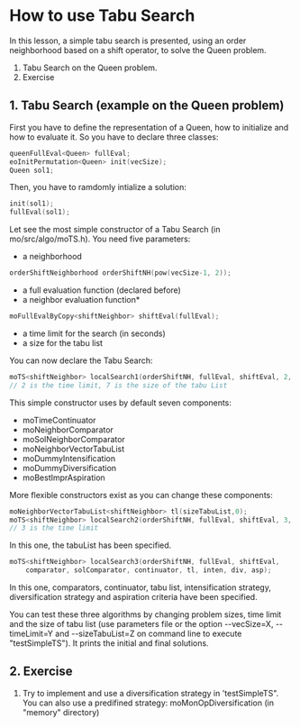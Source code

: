 # How to use Tabu Search
In this lesson, a simple tabu search is presented, using an order neighborhood based on a shift operator, to solve the Queen problem.
1. Tabu Search on the Queen problem.
2. Exercise

## 1. Tabu Search (example on the Queen problem)

First you have to define the representation of a Queen, how to initialize and how to evaluate it. So you have to declare three classes:
```c++
queenFullEval<Queen> fullEval;
eoInitPermutation<Queen> init(vecSize);
Queen sol1;
```

Then, you have to ramdomly intialize a solution:
```c++
init(sol1);
fullEval(sol1);
```

Let see the most simple constructor of a Tabu Search (in mo/src/algo/moTS.h). You need five parameters:

* a neighborhood
```c++
orderShiftNeighborhood orderShiftNH(pow(vecSize-1, 2));
```
* a full evaluation function (declared before)
* a neighbor evaluation function*
```c++
moFullEvalByCopy<shiftNeighbor> shiftEval(fullEval);
```
* a time limit for the search (in seconds)
* a size for the tabu list

You can now declare the Tabu Search:
```c++
moTS<shiftNeighbor> localSearch1(orderShiftNH, fullEval, shiftEval, 2, 7);
// 2 is the time limit, 7 is the size of the tabu List
```

This simple constructor uses by default seven components:
* moTimeContinuator
* moNeighborComparator
* moSolNeighborComparator
* moNeighborVectorTabuList
* moDummyIntensification
* moDummyDiversification
* moBestImprAspiration

More flexible constructors exist as you can change these components:
```c++
moNeighborVectorTabuList<shiftNeighbor> tl(sizeTabuList,0);
moTS<shiftNeighbor> localSearch2(orderShiftNH, fullEval, shiftEval, 3, tl);
// 3 is the time limit
```
In this one, the tabuList has been specified.
```c++
moTS<shiftNeighbor> localSearch3(orderShiftNH, fullEval, shiftEval,
    comparator, solComparator, continuator, tl, inten, div, asp);
```
In this one, comparators, continuator, tabu list, intensification strategy, diversification strategy and aspiration criteria have been specified.

You can test these three algorithms by changing problem sizes, time limit and the size of tabu list (use parameters file or the option --vecSize=X, --timeLimit=Y and --sizeTabuList=Z on command line to execute "testSimpleTS"). It prints the initial and final solutions.

## 2. Exercise

1. Try to implement and use a diversification strategy in 'testSimpleTS". You can also use a predifined strategy: moMonOpDiversification (in "memory" directory)